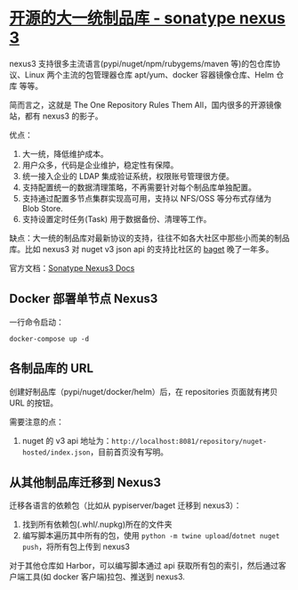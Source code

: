 # [开源的大一统制品库 - sonatype nexus 3](https://github.com/sonatype/docker-nexus3)

nexus3 支持很多主流语言(pypi/nuget/npm/rubygems/maven 等)的包仓库协议、Linux 两个主流的包管理器仓库 apt/yum、docker 容器镜像仓库、Helm 仓库 等等。

简而言之，这就是 The One Repository Rules Them All，国内很多的开源镜像站，都有 nexus3 的影子。

优点：

1. 大一统，降低维护成本。
2. 用户众多，代码是企业维护，稳定性有保障。
3. 统一接入企业的 LDAP 集成验证系统，权限账号管理很方便。
4. 支持配置统一的数据清理策略，不再需要针对每个制品库单独配置。
5. 支持通过配置多节点集群实现高可用，支持以 NFS/OSS 等分布式存储为 Blob Store.
6. 支持设置定时任务(Task) 用于数据备份、清理等工作。


缺点：大一统的制品库对最新协议的支持，往往不如各大社区中那些小而美的制品库。比如 nexus3 对 nuget v3 json api 的支持比社区的 [baget](https://github.com/loic-sharma/BaGet) 晚了一年多。


官方文档：[Sonatype Nexus3 Docs](https://help.sonatype.com/repomanager3)

## Docker 部署单节点 Nexus3

一行命令启动：

```shell
docker-compose up -d
```


## 各制品库的 URL

创建好制品库（pypi/nuget/docker/helm）后，在 repositories 页面就有拷贝 URL 的按钮。

需要注意的点：

1. nuget 的 v3 api 地址为：`http://localhost:8081/repository/nuget-hosted/index.json`，目前首页没有写明。


## 从其他制品库迁移到 Nexus3

迁移各语言的依赖包（比如从 pypiserver/baget 迁移到 nexus3）：

1. 找到所有依赖包(.whl/.nupkg)所在的文件夹
2. 编写脚本遍历其中所有的包，使用 `python -m twine upload`/`dotnet nuget push`，将所有包上传到 nexus3

对于其他仓库如 Harbor，可以编写脚本通过 api 获取所有包的索引，然后通过客户端工具(如 docker 客户端)拉包、推送到 nexus3.

